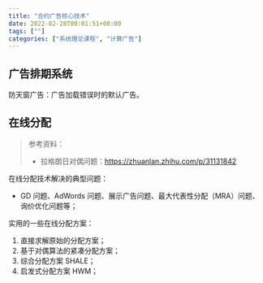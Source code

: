 ```yaml
---
title: "合约广告核心技术"
date: 2022-02-28T00:01:51+08:00
tags: [""]
categories: ["系统理论课程", "计算广告"]
---
```



## 广告排期系统

防天窗广告：广告加载错误时的默认广告。

## 在线分配

> 参考资料：
>
> - 拉格朗日对偶问题：https://zhuanlan.zhihu.com/p/31131842

在线分配技术解决的典型问题：

- GD 问题、AdWords 问题、展示广告问题、最大代表性分配（MRA）问题、询价优化问题等；

实用的一些在线分配方案：

1. 直接求解原始的分配方案；
2. 基于对偶算法的紧凑分配方案；
3. 综合分配方案 SHALE；
4. 启发式分配方案 HWM；
